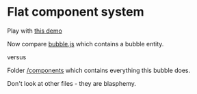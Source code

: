 Flat component system
===

Play with [this demo](https://github.com/rezoner/FCS)

Now compare [bubble.js](https://github.com/rezoner/FCS/blob/master/script/entities/bubble.js) which contains a bubble entity.

versus 

Folder [/components](https://github.com/rezoner/FCS/tree/master/script/components) which contains everything this bubble does.

Don't look at other files - they are blasphemy.

